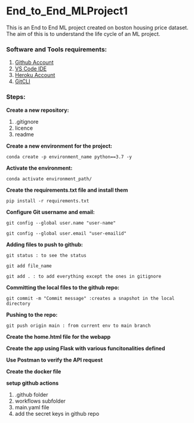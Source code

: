 # End_to_End_MLProject1

This is an End to End ML project created on boston housing price dataset. The aim of this is to understand the life cycle of an ML project.

### Software and Tools requirements:

1. [Github Account](https://github.com)
2. [VS Code IDE](https://code.visualstudio.com/)
3. [Heroku Account](https://www.heroku.com/)
4. [GitCLI](https://git-scm.com/book/en/v2/Getting-Started-The-Command-Line)

### Steps: 

**Create a new repository:**
1. .gitignore
2. licence
3. readme

**Create a new environment for the project:**

```
conda create -p environment_name python==3.7 -y
```

**Activate the environment:**

```
conda activate environment_path/
```

**Create the requirements.txt file and install them**

```
pip install -r requirements.txt
```

**Configure Git username and email:**

```
git config --global user.name "user-name"
```

```
git config --global user.email "user-emailid"
```

**Adding files to push to github:**

```
git status : to see the status
```

```
git add file_name

git add . : to add everything except the ones in gitignore
```

**Committing the local files to the github repo:**

```
git commit -m "Commit message" :creates a snapshot in the local directory
```

**Pushing to the repo:**
```
git push origin main : from current env to main branch
```

**Create the home.html file for the webapp**

**Create the app using Flask with various funcitonalities defined**

**Use Postman to verify the API request**

**Create the docker file**

**setup github actions**

1. .github folder
2. workflows subfolder
3. main.yaml file
4. add the secret keys in github repo








